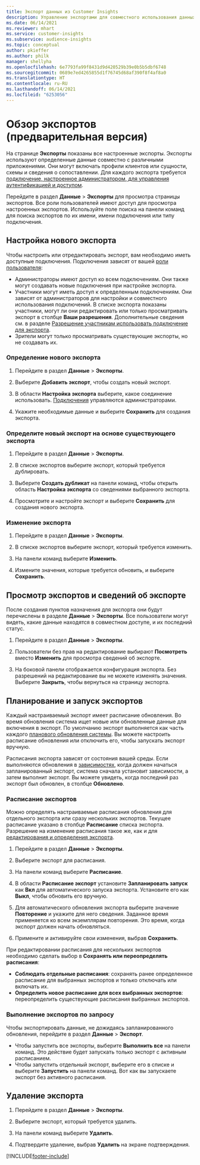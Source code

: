 ```yaml
---
title: Экспорт данных из Customer Insights
description: Управление экспортами для совместного использования данных.
ms.date: 06/14/2021
ms.reviewer: mhart
ms.service: customer-insights
ms.subservice: audience-insights
ms.topic: conceptual
author: pkieffer
ms.author: philk
manager: shellyha
ms.openlocfilehash: 6e7793fa99f8431d9d420529b39e0b5b5dbf6748
ms.sourcegitcommit: 0689e7ed4265855d1f76745d68af390f8f4af8a0
ms.translationtype: HT
ms.contentlocale: ru-RU
ms.lasthandoff: 06/14/2021
ms.locfileid: "6253056"
---
```

# <a name="exports-preview-overview"></a>Обзор экспортов (предварительная версия)

На странице **Экспорты** показаны все настроенные экспорты. Экспорты используют определенные данные совместно с различными приложениями. Они могут включать профили клиентов или сущности, схемы и сведения о сопоставлении. Для каждого экспорта требуется [подключение, настроенное администратором, для управления аутентификацией и доступом](connections.md).

Перейдите в раздел **Данные** > **Экспорты** для просмотра страницы экспортов. Все роли пользователей имеют доступ для просмотра настроенных экспортов. Используйте поле поиска на панели команд для поиска экспортов по их имени, имени подключения или типу подключения.

## <a name="set-up-a-new-export"></a>Настройка нового экспорта

Чтобы настроить или отредактировать экспорт, вам необходимо иметь доступные подключения. Подключения зависят от вашей [роли пользователя](permissions.md):
- Администраторы имеют доступ ко всем подключениям. Они также могут создавать новые подключения при настройке экспорта.
- Участники могут иметь доступ к определенным подключениям. Они зависят от администраторов для настройки и совместного использования подключений. В списке экспорта показаны участники, могут ли они редактировать или только просматривать экспорт в столбце **Ваши разрешения**. Дополнительные сведения см. в разделе [Разрешение участникам использовать подключение для экспорта](connections.md#allow-contributors-to-use-a-connection-for-exports).
- Зрители могут только просматривать существующие экспорты, но не создавать их.

### <a name="define-a-new-export"></a>Определение нового экспорта

1. Перейдите в раздел **Данные** > **Экспорты**.

1. Выберите **Добавить экспорт**, чтобы создать новый экспорт.

1. В области **Настройка экспорта** выберите, какое соединение использовать. [Подключения](connections.md) управляются администраторами. 

1. Укажите необходимые данные и выберите **Сохранить** для создания экспорта.

### <a name="define-a-new-export-based-on-an-existing-export"></a>Определите новый экспорт на основе существующего экспорта

1. Перейдите в раздел **Данные** > **Экспорты**.

1. В списке экспортов выберите экспорт, который требуется дублировать.

1. Выберите **Создать дубликат** на панели команд, чтобы открыть область **Настройка экспорта** со сведениями выбранного экспорта.

1. Просмотрите и настройте экспорт и выберите **Сохранить** для создания нового экспорта.

### <a name="edit-an-export"></a>Изменение экспорта

1. Перейдите в раздел **Данные** > **Экспорты**.

1. В списке экспортов выберите экспорт, который требуется изменить.

1. На панели команд выберите **Изменить**.

1. Измените значения, которые требуется обновить, и выберите **Сохранить**.

## <a name="view-exports-and-export-details"></a>Просмотр экспортов и сведений об экспорте

После создания пунктов назначения для экспорта они будут перечислены в разделе **Данные** > **Экспорты**. Все пользователи могут видеть, какие данные находятся в совместном доступе, и их последний статус.

1. Перейдите в раздел **Данные** > **Экспорты**.

1. Пользователи без прав на редактирование выбирают **Посмотреть** вместо **Изменить** для просмотра сведений об экспорте.

1. На боковой панели отображается конфигурация экспорта. Без разрешений на редактирование вы не можете изменять значения. Выберите **Закрыть**, чтобы вернуться на страницу экспорта.

## <a name="schedule-and-run-exports"></a>Планирование и запуск экспортов

Каждый настраиваемый экспорт имеет расписание обновления. Во время обновления система ищет новые или обновленные данные для включения в экспорт. По умолчанию экспорт выполняется как часть каждого [планового обновления системы](system.md#schedule-tab). Вы можете настроить расписание обновления или отключить его, чтобы запускать экспорт вручную.

Расписания экспорта зависят от состояния вашей среды. Если выполняются обновления в [зависимостях](system.md#refresh-policies), когда должен начаться запланированный экспорт, система сначала установит зависимости, а затем выполнит экспорт. Вы можете увидеть, когда последний раз экспорт был обновлен, в столбце **Обновлено**.

### <a name="schedule-exports"></a>Расписание экспортов

Можно определять настраиваемые расписания обновления для отдельного экспорта или сразу нескольких экспортов. Текущее расписание указано в столбце **Расписание** списка экспорта. Разрешение на изменение расписания такое же, как и для [редактирования и определения экспорта](export-destinations.md#set-up-a-new-export). 

1. Перейдите в раздел **Данные** > **Экспорты**.

1. Выберите экспорт для расписания.

1. На панели команд выберите **Расписание**.

1. В области **Расписание экспорт** установите **Запланировать запуск** как **Вкл** для автоматического запуска экспорта. Установите его как **Выкл**, чтобы обновить его вручную.

1. Для автоматического обновления экспорта выберите значение **Повторение** и укажите для него сведения. Заданное время применяется ко всем экземплярам повторения. Это время, когда экспорт должен начать обновляться.

1. Примените и активируйте свои изменения, выбрав **Сохранить**.

При редактировании расписания для нескольких экспортов необходимо сделать выбор в **Сохранять или переопределять расписания**:
- **Соблюдать отдельные расписания**: сохранять ранее определенное расписание для выбранных экспортов и только отключать или включать их.
- **Определить новое расписание для всех выбранных экспортов**: переопределить существующие расписания выбранных экспортов.

### <a name="run-exports-on-demand"></a>Выполнение экспортов по запросу

Чтобы экспортировать данные, не дожидаясь запланированного обновления, перейдите в раздел **Данные** > **Экспорт**.

- Чтобы запустить все экспорты, выберите **Выполнить все** на панели команд. Это действие будет запускать только экспорт с активным расписанием.
- Чтобы запустить отдельный экспорт, выберите его в списке и выберите **Запустить** на панели команд. Вот как вы запускаете экспорт без активного расписания. 

## <a name="remove-an-export"></a>Удаление экспорта

1. Перейдите в раздел **Данные** > **Экспорты**.

1. Выберите экспорт, который требуется удалить.

1. На панели команд выберите **Удалить**.

1. Подтвердите удаление, выбрав **Удалить** на экране подтверждения.


[!INCLUDE[footer-include](../includes/footer-banner.md)]
